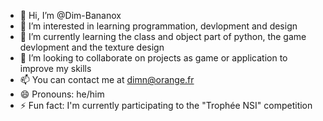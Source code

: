 - 👋 Hi, I’m @Dim-Bananox
- 👀 I’m interested in learning programmation, devlopment and design
- 🌱 I’m currently learning the class and object part of python, the game devlopment and the texture design
- 💞️ I’m looking to collaborate on projects as game or application to improve my skills
- 📫 You can contact me at dimn@orange.fr
- 😄 Pronouns: he/him
- ⚡ Fun fact: I'm currently participating to the "Trophée NSI" competition
